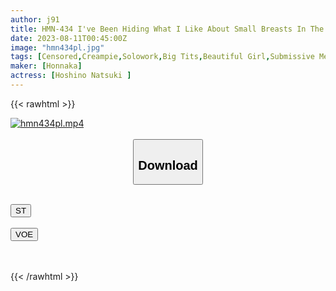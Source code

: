 ```yaml
---
author: j91
title: HMN-434 I've Been Hiding What I Like About Small Breasts In The Countryside, So I'm Going To Tokyo To Enjoy My BB Life Today, I'm Going To Tokyo From The Countryside To Rape A City Boy's Nipples. Hoshino Natsutsuki
date: 2023-08-11T00:45:00Z
image: "hmn434pl.jpg"
tags: [Censored,Creampie,Solowork,Big Tits,Beautiful Girl,Submissive Men,Date	 ]
maker: [Honnaka]
actress: [Hoshino Natsuki ]
---
```



{{< rawhtml >}}

<div class="video" data-videoid="924jY1R1GYsagXW">
    <a href="javascript:;">
        <img src="https://my.j91.asia/posts/hmn434pl/hmn434pl.jpg" width="WIDTH" height="HEIGHT" alt="hmn434pl.mp4" loading="lazy">
    </a>
</div>

<script type="text/javascript" src="https://j91.asia/asset/on-demand-st.js"></script>

<br>
  <link rel="stylesheet" href="https://j91.asia/asset/bs5.css">
  
  <center>
  <button class="btn btn-primary" type="button" data-bs-toggle="collapse" data-bs-target=".multi-collapse" aria-expanded="false" aria-controls="multiCollapseExample1 multiCollapseExample2"><h2>Download</h2></button></center>
</p>
<div class="row">
  <div class="col">
    <div class="collapse multi-collapse" id="multiCollapseExample1">
      <div class="card card-body">
	      	      <br>
<div class="buttons">  
<a href="https://streamtape.to/v/924jY1R1GYsagXW"><button class="btn-hover color-3"><i class="fa fa-download"></i> ST</button></a></div>
    </div>
  </div>
</div>
  <div class="col">
    <div class="collapse multi-collapse" id="multiCollapseExample2">
      <div class="card card-body">
	      <br>
<div class="buttons">
    <a href="https://voe.sx/cwomsqaxlnay"><button class="btn-hover color-9"><i class="fa fa-download"></i> VOE</button></a></div>
<br><br>
      </div>
    </div>
  </div>
</div>

{{< /rawhtml >}}